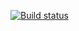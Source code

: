 [![Build status](https://ci.appveyor.com/api/projects/status/ln04xemih90ghh4q?svg=true)](https://ci.appveyor.com/project/Alexnoh87/unit5-1)
